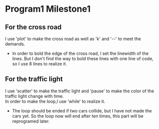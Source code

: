 Program1 Milestone1
===================

For the cross road
------------------
I use 'plot' to make the cross road as well as 'k' and '--' to meet the demands.
* In order to bold the edge of the cross road, I set the linewidth of the lines. But I don't find the way to bold these lines with one line of code, so I use 8 lines to realize it. 


For the traffic light
---------------------
I use 'scatter' to make the traffic light and 'pause' to make the color of the traffic light change with time.<br>
In order to make the loop,I use 'while' to realize it.
* The loop should be ended if two cars collide, but I have not made the cars yet. So the loop now will end after ten times, this part will be reprogramed later.
